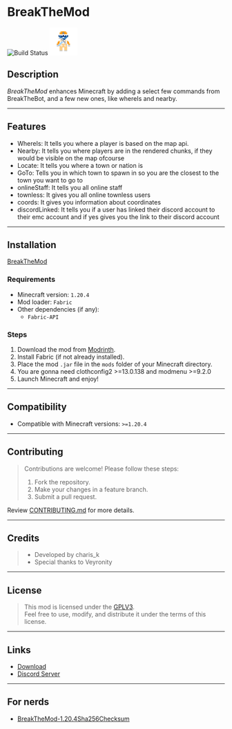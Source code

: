 # **BreakTheMod**
![Build Status](https://github.com/chariskar/breakthemod/actions/workflows/build.yml/badge.svg)
![BreakTheMod](/src/main/resources/assets//icon.png)
## **Description**
*BreakTheMod* enhances Minecraft by adding a select few commands from BreakTheBot, and a few new ones, like whereIs and nearby.

---

## **Features**

- WhereIs: It tells you where a player is based on the map api.  
- Nearby: It tells you where players are in the rendered chunks, if they would be visible on the map ofcourse  
- Locate: It tells you where a town or nation is
- GoTo: Tells you in which town to spawn in so you are the closest to the town you want to go to
- onlineStaff: It tells you all online staff
- townless: It gives you all online townless users
- coords: It gives you information about coordinates
- discordLinked: It tells you if a user has linked their discord account to their emc account and if yes gives you the link to their discord account

---

## **Installation**

[BreakTheMod](/breakthemod.jar) 

### **Requirements**
- Minecraft version: `1.20.4`
- Mod loader: `Fabric`  
- Other dependencies (if any):  
  - `Fabric-API`

### **Steps**
1. Download the mod from [Modrinth](https://modrinth.com/mod/breakthemod/).
2. Install Fabric (if not already installed).  
3. Place the mod `.jar` file in the `mods` folder of your Minecraft directory.  
4. You are gonna need clothconfig2 >=13.0.138 and modmenu >=9.2.0
5. Launch Minecraft and enjoy!

---

## **Compatibility**
- Compatible with Minecraft versions: `>=1.20.4`
---

## **Contributing**

> Contributions are welcome! Please follow these steps:  
> 1. Fork the repository.  
> 2. Make your changes in a feature branch.  
> 3. Submit a pull request.  

Review [CONTRIBUTING.md](/CONTRIBUTING.md) for more details.

---

## **Credits**
> - Developed by charis_k
> - Special thanks to Veyronity

---

## **License**
> This mod is licensed under the [GPLV3](src/main/resources/LICENSE).  
> Feel free to use, modify, and distribute it under the terms of this license.

---

## **Links**
- [Download](https://modrinth.com/mod/breakthemod/)
- [Discord Server](https://discord.gg/RVkwSrPyuq) 

---

## **For nerds**
- [BreakTheMod-1.20.4Sha256Checksum](/breakthemod.jar.sha256)
